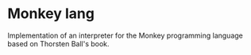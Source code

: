 # Monkey lang
Implementation of an interpreter for the Monkey programming language based on Thorsten Ball's book.
